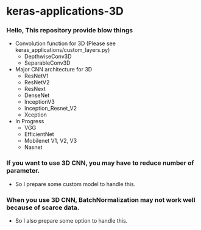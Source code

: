 # keras-applications-3D

### Hello, This repository provide blow things 
* Convolution function for 3D (Please see keras_applications/custom_layers.py)
  * DepthwiseConv3D
  * SeparableConv3D
* Major CNN architecture for 3D
  * ResNetV1
  * ResNetV2
  * ResNext
  * DenseNet
  * InceptionV3
  * Inception_Resnet_V2
  * Xception
* In Progress
  * VGG
  * EfficientNet
  * Mobilenet V1, V2, V3
  * Nasnet

### If you want to use 3D CNN, you may have to reduce number of parameter.
- So I prepare some custom model to handle this.
### When you use 3D CNN, BatchNormalization may not work well because of scarce data.
- So I also prepare some option to handle this.
